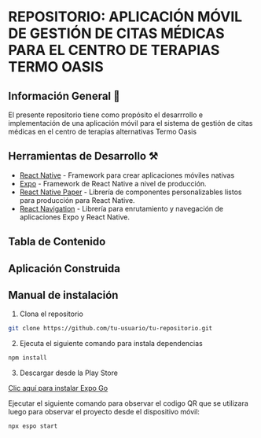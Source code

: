 # REPOSITORIO: APLICACIÓN MÓVIL DE GESTIÓN DE CITAS MÉDICAS PARA EL CENTRO DE TERAPIAS TERMO OASIS

## Información General 📄

El presente repositorio tiene como propósito el desarrrollo e implementación de una aplicación móvil para el sistema de gestión de citas médicas en el centro de terapias alternativas Termo Oasis

## Herramientas de Desarrollo ⚒️

* [React Native](https://reactnative.dev/) - Framework para crear aplicaciones móviles nativas
* [Expo](https://docs.expo.dev/) - Framework de React Native a nivel de producción. 
* [React Native Paper](https://callstack.github.io/react-native-paper/) - Librería de componentes personalizables listos para producción para React Native.
* [React Navigation](https://reactnavigation.org/docs/getting-started/) - Librería para enrutamiento y navegación de aplicaciones Expo y React Native.

## Tabla de Contenido
## Aplicación Construida

## Manual de instalación

1. Clona el repositorio
   
```bash
git clone https://github.com/tu-usuario/tu-repositorio.git
```
2. Ejecuta el siguiente comando para instala dependencias
   
```bash
npm install
```

3. Descargar desde la Play Store 
   
[Clic aquí para instalar Expo Go](https://play.google.com/store/search?q=expo%20go&c=apps&hl=es_419)



Ejecutar el siguiente comando para observar el codigo QR que se utilizara luego para observar el proyecto desde el dispositivo móvil:
```bash
npx espo start
```


